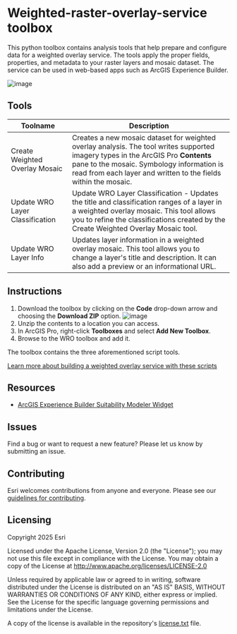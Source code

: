 # Weighted-raster-overlay-service toolbox
This python toolbox contains analysis tools that help prepare and configure data for a weighted overlay service. The tools apply the proper fields, properties, and metadata to your raster layers and mosaic dataset. The service can be used in web-based apps such as ArcGIS Experience Builder.

![image](https://user-images.githubusercontent.com/59451655/175434439-66f9121e-0866-46c7-bb8d-5569d595518e.png)


## Tools
|Toolname                      |Description   |
|------------------------------|--------------|
|Create Weighted Overlay Mosaic|Creates a new mosaic dataset for weighted overlay analysis. The tool writes supported imagery types in the ArcGIS Pro **Contents** pane to the mosaic. Symbology information is read from each layer and written to the fields within the mosaic.|
|Update WRO Layer Classification|Update WRO Layer Classification - Updates the title and classification ranges of a layer in a weighted overlay mosaic. This tool allows you to refine the classifications created by the Create Weighted Overlay Mosaic tool.|
|Update WRO Layer Info|Updates layer information in a weighted overlay mosaic. This tool allows you to change a layer's title and description. It can also add a preview or an informational URL.|

## Instructions
1. Download the toolbox by clicking on the **Code** drop-down arrow and choosing the **Download ZIP** option.
   ![image](https://user-images.githubusercontent.com/59451655/175216467-deea02ae-22d5-4f0f-b644-a87cf3d7f079.png)
2. Unzip the contents to a location you can access.
3. In ArcGIS Pro, right-click **Toolboxes** and select **Add New Toolbox**.
4. Browse to the WRO toolbox and add it.

The toolbox contains the three aforementioned script tools.

[Learn more about building a weighted overlay service with these scripts](https://doc.arcgis.com/en/geoplanner/latest/documentation/create-a-mosaic-dataset.htm)

## Resources

* [ArcGIS Experience Builder Suitability Modeler Widget](https://doc.arcgis.com/en/experience-builder/configure-widgets/suitability-modeler-widget.htm)

## Issues

Find a bug or want to request a new feature?  Please let us know by submitting an issue.

## Contributing

Esri welcomes contributions from anyone and everyone. Please see our [guidelines for contributing](https://github.com/esri/contributing).

## Licensing
Copyright 2025 Esri

Licensed under the Apache License, Version 2.0 (the "License"); you may not use this file except in compliance with the License. You may obtain a copy of the License at http://www.apache.org/licenses/LICENSE-2.0

Unless required by applicable law or agreed to in writing, software distributed under the License is distributed on an "AS IS" BASIS, WITHOUT WARRANTIES OR CONDITIONS OF ANY KIND, either express or implied. See the License for the specific language governing permissions and
limitations under the License.

A copy of the license is available in the repository's [license.txt]( https://github.com/ArcGIS/weighted-raster-overlay-service-toolbox/blob/master/license.txt) file.
